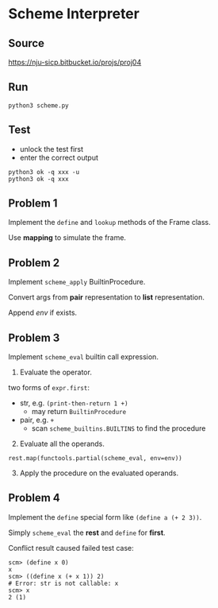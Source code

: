 # Scheme Interpreter

## Source

https://nju-sicp.bitbucket.io/projs/proj04

## Run

```commandline
python3 scheme.py
```

## Test

- unlock the test first
- enter the correct output

```commandline
python3 ok -q xxx -u
python3 ok -q xxx
```

## Problem 1

Implement the `define` and `lookup` methods of the Frame class.

Use **mapping** to simulate the frame.

## Problem 2

Implement `scheme_apply` BuiltinProcedure.

Convert args from **pair** representation to **list** representation.

Append *env* if exists.

## Problem 3

Implement `scheme_eval` builtin call expression.

1. Evaluate the operator.

two forms of `expr.first`:

- str, e.g. `(print-then-return 1 +)`
  - may return `BuiltinProcedure`
- pair, e.g. `+`
  - scan `scheme_builtins.BUILTINS` to find the procedure

2. Evaluate all the operands.

`rest.map(functools.partial(scheme_eval, env=env))`

3. Apply the procedure on the evaluated operands.

## Problem 4

Implement the `define` special form like `(define a (+ 2 3))`.

Simply `scheme_eval` the **rest** and `define` for **first**.

Conflict result caused failed test case:

```
scm> (define x 0)
x
scm> ((define x (+ x 1)) 2)
# Error: str is not callable: x
scm> x
2 (1)
```